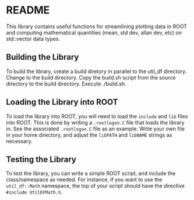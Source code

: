 # README

This library contains useful functions for streamlining plotting data in ROOT and computing 
mathematical quantities (mean, std dev, allan dev, etc) on std::vector data types.   

## Building the Library 

To build the library, create a build diretory in parallel to the util_df directory.  Change 
to the build directory.  Copy the build.sh script from the source directory to the build directory. 
Execute ./build.sh.   

## Loading the Library into ROOT 

To load the library into ROOT, you will need to load the `include` and `lib` files 
into ROOT.  This is done by writing a `.rootlogon.C` file that loads the library in. 
See the associated `.rootlogon.C` file as an example.  Write your own file in your 
home directory, and adjust the `libPATH` and `libNAME` strings as necessary.   

## Testing the Library

To test the library, you can write a simple ROOT script, and include the class/namespace 
as needed.  For instance, if you want to use the `util_df::Math` namespace, 
the top of your script should have the directive `#include UtilDFMath.h`.  
